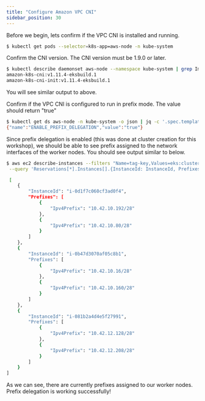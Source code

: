 ```yaml
---
title: "Configure Amazon VPC CNI"
sidebar_position: 30
---
```


Before we begin, lets confirm if the VPC CNI is installed and running.

```bash hook=aws-node-deployment
$ kubectl get pods --selector=k8s-app=aws-node -n kube-system
```

Confirm the CNI version. The CNI version must be 1.9.0 or later. 

```bash
$ kubectl describe daemonset aws-node --namespace kube-system | grep Image | cut -d "/" -f 2
amazon-k8s-cni:v1.11.4-eksbuild.1
amazon-k8s-cni-init:v1.11.4-eksbuild.1
```

You will see similar output to above. 

Confirm if the VPC CNI is configured to run in prefix mode. The value should return "true"

```bash
$ kubectl get ds aws-node -n kube-system -o json | jq -c '.spec.template.spec.containers[].env | .[] | select(.name | contains("ENABLE_PREFIX_DELEGATION"))'
{"name":"ENABLE_PREFIX_DELEGATION","value":"true"}
```

Since prefix delegation is enabled (this was done at cluster creation for this workshop), we should be able to see prefix assigned to the network interfaces of the worker nodes. You should see output similar to below.

```bash
$ aws ec2 describe-instances --filters "Name=tag-key,Values=eks:cluster-name" "Name=tag-value,Values=${EKS_CLUSTER_NAME}"\
 --query 'Reservations[*].Instances[].{InstanceId: InstanceId, Prefixes: NetworkInterfaces[].Ipv4Prefixes[]}'

 [
    {
        "InstanceId": "i-0d1f7c060cf3ad0f4",
        "Prefixes": [
            {
                "Ipv4Prefix": "10.42.10.192/28"
            },
            {
                "Ipv4Prefix": "10.42.10.80/28"
            }
        ]
    },
    {
        "InstanceId": "i-0b47d3070af05c8b1",
        "Prefixes": [
            {
                "Ipv4Prefix": "10.42.10.16/28"
            },
            {
                "Ipv4Prefix": "10.42.10.160/28"
            }
        ]
    },
    {
        "InstanceId": "i-081b2a4d4e5f27991",
        "Prefixes": [
            {
                "Ipv4Prefix": "10.42.12.128/28"
            },
            {
                "Ipv4Prefix": "10.42.12.208/28"
            }
        ]
    }
]
 ```


As we can see, there are currently prefixes assigned to our worker nodes. Prefix delegation is working successfully!
